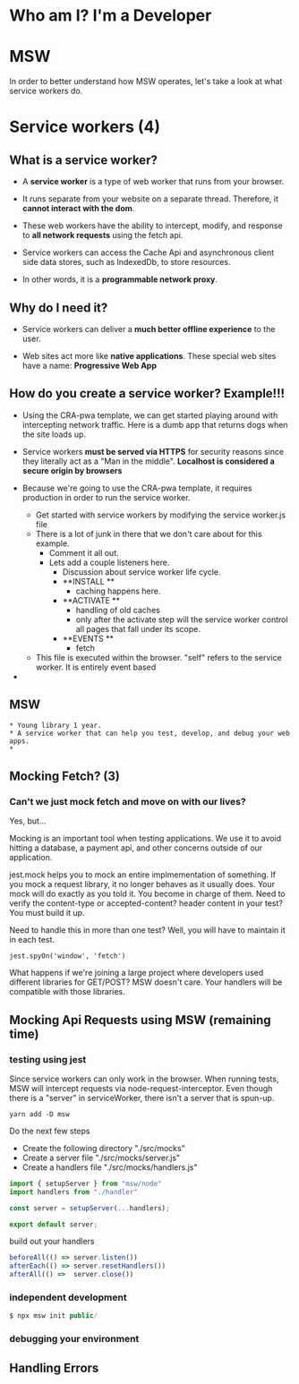 # Who am I? I'm a Developer

# MSW

In order to better understand how MSW operates, let's take a look at what service workers do.

# Service workers (4)

## What is a service worker?

* A **service worker** is a type of web worker that runs from your browser. 

* It runs separate from your website on a separate thread. Therefore, it **cannot interact with the dom**. 

* These web workers have the ability to intercept, modify, and response to **all network requests** using the fetch api.

* Service workers can access the Cache Api and asynchronous client side data stores, such as IndexedDb, to store resources.

* In other words, it is a **programmable network proxy**. 

## Why do I need it?

* Service workers can deliver a **much better offline experience** to the user.

* Web sites act more like **native applications**. These special web sites have a name: **Progressive Web App**

## How do you create a service worker? Example!!!

* Using the CRA-pwa template, we can get started playing around with intercepting network traffic. Here is a dumb app that returns dogs when the site loads up.

* Service workers **must be served via HTTPS** for security reasons since they literally act as a "Man in the middle". **Localhost is considered a secure origin by browsers**

* Because we're going to use the CRA-pwa template, it requires production in order to run the service worker. 
    * Get started with service workers by modifying the service worker.js file
    * There is a lot of junk in there that we don't care about for this example.
        * Comment it all out.
        * Lets add a couple listeners here.
            * Discussion about service worker life cycle.
            * **INSTALL **
                * caching happens here.
            * **ACTIVATE **
                * handling of old caches
                * only after the activate step will the service worker control all pages that fall under its scope.
            * **EVENTS **
                * fetch
    * This file is executed within the browser. "self" refers to the service worker. It is entirely event based 
* 

## MSW
    * Young library 1 year.
    * A service worker that can help you test, develop, and debug your web apps.
    * 


## Mocking Fetch? (3)

### Can't we just mock fetch and move on with our lives?

Yes, but...

Mocking is an important tool when testing applications. We use it to avoid hitting a database, a payment api, and other concerns outside of our application.

jest.mock helps you to mock an entire implmementation of something. If you mock a request library, it no longer behaves as it usually does. Your mock will do exactly as you told it. You become in charge of them. Need to verify the content-type or accepted-content? header content in your test? You must build it up.

Need to handle this in more than one test? Well, you will have to maintain it in each test.

```
jest.spyOn('window', 'fetch')
```

What happens if we're joining a large project where developers used different libraries for GET/POST? MSW doesn't care. Your handlers will be compatible with those libraries.


## Mocking Api Requests using MSW (remaining time)

### testing using jest

Since service workers can only work in the browser. When running tests, MSW will intercept requests via node-request-interceptor. Even though there is a "server" in serviceWorker, there isn't a server that is spun-up. 

```shell
yarn add -D msw 
```

Do the next few steps

* Create the following directory "./src/mocks"
* Create a server file "./src/mocks/server.js"
* Create a handlers file "./src/mocks/handlers.js"

```js
import { setupServer } from "msw/node"
import handlers from "./handler"

const server = setupServer(...handlers);

export default server; 
```

build out your handlers

```js
beforeAll(() => server.listen())
afterEach(() => server.resetHandlers())
afterAll(() =>  server.close())
```

### independent development

```js
$ npx msw init public/
```

### debugging your environment

## Handling Errors

